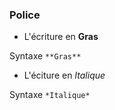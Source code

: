 <h3>Police</h3> 

* L'écriture en **Gras**

Syntaxe `**Gras**`

* L'éciture en *Italique*

Syntaxe `*Italique*`




